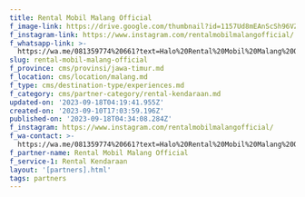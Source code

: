 ```yaml
---
title: Rental Mobil Malang Official
f_image-link: https://drive.google.com/thumbnail?id=1157Ud8mEAnScSh96VZkZMJkDaFRgNT-4
f_instagram-link: https://www.instagram.com/rentalmobilmalangofficial/
f_whatsapp-link: >-
  https://wa.me/081359774%20661?text=Halo%20Rental%20Mobil%20Malang%20Official,%20saya%20dapat%20info%20dari%20@loocale.id%20dan%20punya%20pertanyaan
slug: rental-mobil-malang-official
f_province: cms/provinsi/jawa-timur.md
f_location: cms/location/malang.md
f_type: cms/destination-type/experiences.md
f_category: cms/partner-category/rental-kendaraan.md
updated-on: '2023-09-18T04:19:41.955Z'
created-on: '2023-09-10T17:03:59.196Z'
published-on: '2023-09-18T04:34:08.284Z'
f_instagram: https://www.instagram.com/rentalmobilmalangofficial/
f_wa-contact: >-
  https://wa.me/081359774%20661?text=Halo%20Rental%20Mobil%20Malang%20Official,%20saya%20dapat%20info%20dari%20@loocale.id%20dan%20punya%20pertanyaan
f_partner-name: Rental Mobil Malang Official
f_service-1: Rental Kendaraan
layout: '[partners].html'
tags: partners
---
```



